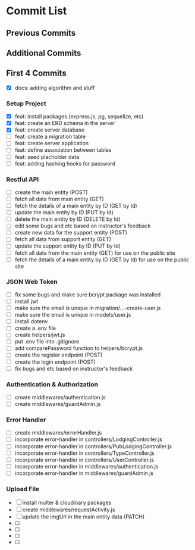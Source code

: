# Commit List
## Previous Commits
## Additional Commits

## First 4 Commits
- [x] docs: adding algorithm and stuff
### Setup Project
- [x] feat: install packages (express.js, pg, sequelize, etc)
- [x] feat: create an ERD schema in the server
- [x] feat: create server database
- [ ] feat: create a migration table
- [ ] feat: create server application
- [ ] feat: define association between tables
- [ ] feat: seed placholder data
- [ ] feat: adding hashing hooks for password

### Restful API
- [ ] create the main entity (POST)
- [ ] fetch all data from main entity (GET)
- [ ] fetch the details of a main entity by ID (GET by Id)
- [ ] update the main entity by ID (PUT by Id)
- [ ] delete the main entity by ID (DELETE by Id)
- [ ] edit some bugs and etc based on instructor's feedback
- [ ] create new data for the support entity (POST)
- [ ] fetch all data from support entity (GET)
- [ ] update the support entity by ID (PUT by Id)
- [ ] fetch all data from the main entity (GET) for use on the public site
- [ ] fetch the details of a main entity by ID (GET by Id) for use on the public site

### JSON Web Token
- [ ] fix some bugs and make sure bcrypt package was installed
- [ ] install jwt
- [ ] make sure the email is unique in migration/...-create-user.js
- [ ] make sure the email is unique in models/user.js
- [ ] install dotenv
- [ ] create a .env file
- [ ] create helpers/jwt.js 
- [ ] put .env file into .gitignore
- [ ] add comparePassword function to helpers/bcrypt.js
- [ ] create the register endpoint (POST)
- [ ] create the login endpoint (POST)
- [ ] fix bugs and etc based on instructor's feedback

### Authentication & Authorization
- [ ] create middlewares/authentication.js
- [ ] create middlewares/guardAdmin.js

### Error Handler
- [ ] create middlewares/errorHandler.js
- [ ] incorporate error-handler in controllers/LodgingController.js
- [ ] incorporate error-handler in controllers/PubLodgingController.js
- [ ] incorporate error-handler in controllers/TypeController.js
- [ ] incorporate error-handler in controllers/UserController.js
- [ ] incorporate error-handler in middlewares/authentication.js
- [ ] incorporate error-handler in middlewares/guardAdmin.js

### Upload File
- [ ] install multer & cloudinary packages
- [ ] create middlewares/requestActivity.js
- [ ] update the imgUrl in the main entity data (PATCH)
- [ ] 
- [ ] 
- [ ] 
- [ ] 
